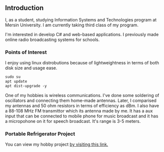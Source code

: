 ## Introduction

I, as a student, studying Information Systems and Technologies program at Mersin University. I am currently taking third class of my program.

I'm interested in develop C# and web-based applications. I previously made online radio broadcasting systems for schools.

### Points of Interest

I enjoy using linux distrobutions because of lightweightness in terms of both disk size and usage ease.

```markdown
sudo su
apt update
apt dist-upgrade -y
```

One of my hobbies is wireless communications. I've done some soldering of oscillators and connecting them home-made antennas. Later, I comparised my antennas and 50 ohm resistors in terms of efficiency as dBm. I also have a 88-108 MHz FM transmittor which its antenna made by me. It has a aux input that can be connected to mobile phone for music broadcast and it has a micropohone on it for speech broadcast. It's range is 3-5 meters.

### Portable Refrigerator Project

You can view my hobby project [by visiting this link.](./ref_proj.md)

